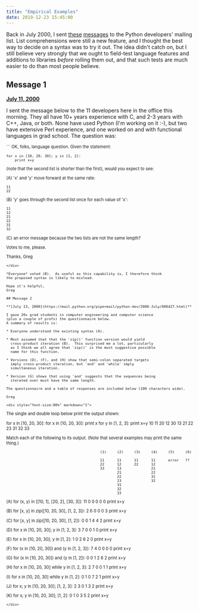 ```yaml
---
title: "Empirical Examples"
date: 2019-12-23 15:45:00
---
```


Back in July 2000,
I sent [these](http://mail.python.org/pipermail/python-dev/2000-July/006098.html)
[messages](http://mail.python.org/pipermail/python-dev/2000-July/006427.html)
to the Python developers' mailing list.
List comprehensions were still a new feature,
and I thought the best way to decide on a syntax was to try it out.
The idea didn't catch on,
but I still believe very strongly that
we ought to field-test language features and additions to libraries
*before* rolling them out,
and that such tests are much easier to do than most people believe.

## Message 1

**[July 11, 2000](http://mail.python.org/pipermail/python-dev/2000-July/006098.html)**

I sent the message below to the 11 developers here in the office this
morning.  They all have 10+ years experience with C, and 2-3 years with
C++, Java, or both.  None have used Python (I'm working on it :-), but two
have extensive Perl experience, and one worked on and with functional
languages in grad school.  The question was:

<div style="font-size:80%" markdown="1">
```
OK, folks, language question.  Given the statement:

    for x in [10, 20, 30]; y in [1, 2]:
        print x+y

(note that the second list is shorter than the first),
would you expect to see:

(A) 'x' and 'y' move forward at the same rate:

    11
    22

(B) 'y' goes through the second list once for each value of 'x':

    11
    12
    21
    22
    31
    32

(C) an error message because the two lists are not the same length?

Votes to me, please.

Thanks,
Greg
```
</div>

*Everyone* voted (B).  As useful as this capability is, I therefore think
the proposed syntax is likely to mislead.

Hope it's helpful,
Greg

## Message 2

**[July 13, 2000](https://mail.python.org/pipermail/python-dev/2000-July/006427.html)**

I gave 20+ grad students in computer engineering and computer science
(plus a couple of profs) the questionnaire below.
A summary of results is:

* Everyone understood the existing syntax (A).

* Most assumed that that the 'zip()' function version would yield
  cross-product iteration (B).  This surprised me a lot, particularly
  as I think we all agree that 'zip()' is the most suggestive possible
  name for this function.

* Versions (D), (F), and (H) show that semi-colon separated targets
  imply cross-product iteration, but 'and' and 'while' imply
  simultaneous iteration.

* Version (G) shows that using 'and' suggests that the sequences being
  iterated over must have the same length.

The questionnaire and a table of responses are included below (100 characters wide).

Greg

<div style="font-size:80%" markdown="1">
```
The single and double loop below print the output shown:

for x in [10, 20, 30]:          for x in [10, 20, 30]:
    print x                         for y in [1, 2, 3]:
                                        print x+y
10                              11
20                              12
30                              13
                                21
                                22
                                23
                                31
                                32
                                33

Match each of the following to its output.
(Note that several examples may print the same thing.)


                                                (1)     (2)     (3)     (4)     (5)     (6)

                                                11      11      11      11      error   ??
                                                22      12      22      12
                                                33      13              21
                                                        21              22
                                                        22              31
                                                        23              32
                                                        31
                                                        32
                                                        33

(A)
for (x, y) in [[10, 1], [20, 2], [30, 3]]:      11      0       0       0       0       0
    print x+y

(B)
for [x, y] in zip([10, 20, 30], [1, 2, 3]):     2       6       0       0       0       3
    print x+y

(C)
for [x, y] in zip([10, 20, 30], [1, 2]):        0       0       1       4       4       2
    print x+y

(D)
for x in [10, 20, 30]; y in [1, 2, 3]:          3       7       0       0       1       0
    print x+y

(E)
for x in [10, 20, 30]; y in [1, 2]:             1       0       2       6       2       0
    print x+y

(F)
for (x in [10, 20, 30]) and (y in [1, 2, 3]):   7       4       0       0       0       0
    print x+y

(G)
for (x in [10, 20, 30]) and (y in [1, 2]):      0       0       1       2       6       2
    print x+y

(H)
for x in [10, 20, 30] while y in [1, 2, 3]:     2       7       0       0       1       1
    print x+y

(I)
for x in [10, 20, 30] while y in [1, 2]:        0       1       0       7       2       1
    print x+y

(J)
for x; y in [10, 20, 30]; [1, 2, 3]:            2       3       0       1       3       2
    print x+y

(K)
for x; y in [10, 20, 30]; [1, 2]:               0       1       0       3       5       2
    print x+y
```
</div>
